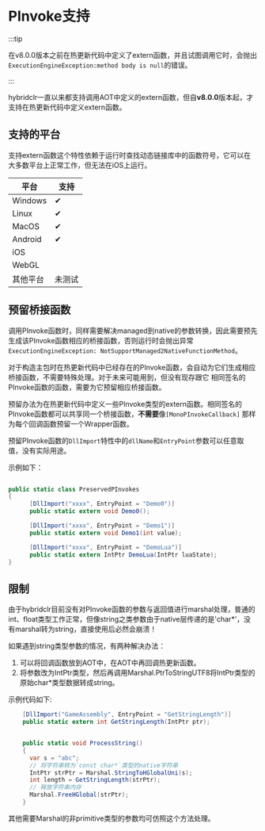 # PInvoke支持

:::tip

在v8.0.0版本之前在热更新代码中定义了extern函数，并且试图调用它时，会抛出`ExecutionEngineException:method body is null`的错误。

:::

hybridclr一直以来都支持调用AOT中定义的extern函数，但自**v8.0.0**版本起，才支持在热更新代码中定义extern函数。

## 支持的平台

支持extern函数这个特性依赖于运行时查找动态链接库中的函数符号，它可以在大多数平台上正常工作，但无法在iOS上运行。

|平台|支持|
|-|-|
|Windows|✔|
|Linux|✔|
|MacOS|✔|
|Android|✔|
|iOS||
|WebGL||
|其他平台|未测试|

## 预留桥接函数

调用PInvoke函数时，同样需要解决managed到native的参数转换，因此需要预先生成该PInvoke函数相应的桥接函数，否则运行时会抛出异常 `ExecutionEngineException: NotSupportManaged2NativeFunctionMethod`。

对于构造主包时在热更新代码中已经存在的PInvoke函数，会自动为它们生成相应桥接函数，不需要特殊处理。对于未来可能用到，但没有现存跟它
相同签名的PInvoke函数的函数，需要为它预留相应桥接函数。

预留办法为在热更新代码中定义一些PInvoke类型的extern函数。相同签名的PInvoke函数都可以共享同一个桥接函数，**不需要**像`[MonoPInvokeCallback]`
那样为每个回调函数预留一个Wrapper函数。

预留PInvoke函数的`DllImport`特性中的`dllName`和`EntryPoint`参数可以任意取值，没有实际用途。

示例如下：

```csharp

public static class PreservedPInvokes
{
      [DllImport("xxxx", EntryPoint = "Demo0")]
      public static extern void Demo0();

      [DllImport("xxxx", EntryPoint = "Demo1")]
      public static extern void Demo1(int value);

      [DllImport("xxxx", EntryPoint = "DemoLua")]
      public static extern IntPtr DemoLua(IntPtr luaState);
}

```

## 限制

由于hybridclr目前没有对PInvoke函数的参数与返回值进行marshal处理，普通的int、float类型工作正常，但像string之类参数由于native层传递的是'char*'，没有marshal转为string，直接使用后必然会崩溃！

如果遇到string类型参数的情况，有两种解决办法：

1. 可以将回调函数放到AOT中，在AOT中再回调热更新函数。
2. 将参数改为IntPtr类型，然后再调用Marshal.PtrToStringUTF8将IntPtr类型的原始char*类型数据转成string。

示例代码如下:

```csharp
    [DllImport("GameAssembly", EntryPoint = "GetStringLength")]
    public static extern int GetStringLength(IntPtr ptr);


    public static void ProcessString()
    {
      var s = "abc";
      // 将字符串转为`const char*`类型的native字符串
      IntPtr strPtr = Marshal.StringToHGlobalUni(s);
      int length = GetStringLength(strPtr);
      // 释放字符串内存
      Marshal.FreeHGlobal(strPtr);
    }

```

其他需要Marshal的非primitive类型的参数均可仿照这个方法处理。
